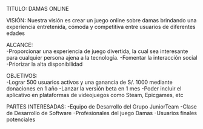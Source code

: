 TITULO: DAMAS ONLINE

VISIÓN:  Nuestra visión es crear un juego online sobre damas brindando una experiencia entretenida, cómoda y competitiva entre usuarios de diferentes edades

ALCANCE:  
-Proporcionar una experiencia de juego divertida, la cual sea interesante para cualquier persona ajena a la tecnología.
-Fomentar la interacción social
-Priorizar la alta disponibilidad

OBJETIVOS:  
-Lograr 500 usuarios activos y una ganancia de S/. 1000 mediante donaciones en 1 año
-Lanzar la versión beta en 1 mes
-Poder incluir el aplicativo en plataformas de videojuegos como Steam, Epicgames, etc



PARTES INTERESADAS:
-Equipo de Desarrollo del Grupo JuniorTeam
-Clase de Desarrollo de Software
-Profesionales del juego Damas
-Usuarios finales potenciales




